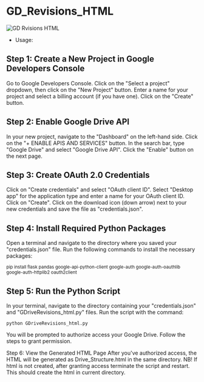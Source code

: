 # GD_Revisions_HTML


![GD Rvisions HTML](https://media.makeameme.org/created/revisions-revisions-everywhere.jpg)

- Usage:

<h2>Step 1: Create a New Project in Google Developers Console</h2>


Go to Google Developers Console.
Click on the "Select a project" dropdown, then click on the "New Project" button.
Enter a name for your project and select a billing account (if you have one).
Click on the "Create" button.

<h2>Step 2: Enable Google Drive API</h2>

In your new project, navigate to the "Dashboard" on the left-hand side.
Click on the "+ ENABLE APIS AND SERVICES" button.
In the search bar, type "Google Drive" and select "Google Drive API".
Click the "Enable" button on the next page.

<h2>Step 3: Create OAuth 2.0 Credentials</h2>
Click on "Create credentials" and select "OAuth client ID".
Select "Desktop app" for the application type and enter a name for your OAuth client ID.
Click on "Create".
Click on the download icon (down arrow) next to your new credentials and save the file as "credentials.json".

<h2>Step 4: Install Required Python Packages</h2>

Open a terminal and navigate to the directory where you saved your "credentials.json" file.
Run the following commands to install the necessary packages:

<sup>pip install flask pandas google-api-python-client google-auth google-auth-oauthlib google-auth-httplib2 oauth2client</sup>

<h2>Step 5: Run the Python Script</h2>

In your terminal, navigate to the directory containing your "credentials.json" and "GDriveRevisions_html.py" files.
Run the script with the command:

```python GDriveRevisions_html.py```

You will be prompted to authorize access your Google Drive. Follow the steps to grant permission.

Step 6: View the Generated HTML Page
After you've authorized access, the HTML will be generated as Drive_Structure.html in the same directory.
NB! If html is not created, after granting access terminate the script and restart. This should create the html in current directory.

